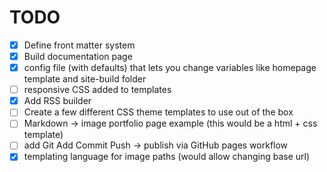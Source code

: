 # TODO

* [X] Define front matter system
* [X] Build documentation page
* [X] config file (with defaults) that lets you change variables like homepage template and site-build folder
* [ ] responsive CSS added to templates
* [X] Add RSS builder
* [ ] Create a few different CSS theme templates to use out of the box
* [ ] Markdown -> image portfolio page example (this would be a html + css template)
* [ ] add Git Add Commit Push -> publish via GitHub pages workflow
* [X] templating language for image paths (would allow changing base url)
